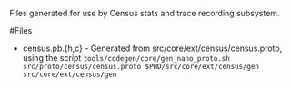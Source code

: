 Files generated for use by Census stats and trace recording subsystem.

#Files
* census.pb.{h,c} - Generated from src/core/ext/census/census.proto, using the
  script `tools/codegen/core/gen_nano_proto.sh src/proto/census/census.proto
  $PWD/src/core/ext/census/gen src/core/ext/census/gen`
